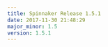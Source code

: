 ```yaml
---
title: Spinnaker Release 1.5.1
date: 2017-11-30 21:48:29
major_minor: 1.5
version: 1.5.1
---
```


<script src="https://gist.github.com/spinnaker-release/e884c78db5dead1a72c3f6b52c05738b.js"></script>
